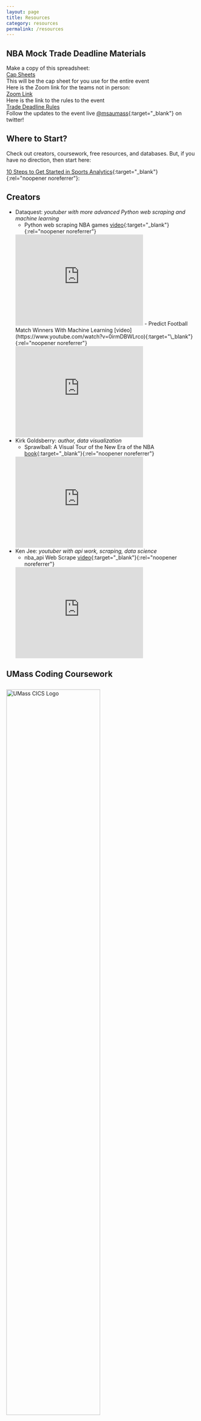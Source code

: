 ```yaml
---
layout: page
title: Resources
category: resources
permalink: /resources
---
```


<!-- TODO image of coding? -->

<!-- Not really the vibe to start this section -->

## NBA Mock Trade Deadline Materials

Make a copy of this spreadsheet: <br> 
[Cap Sheets](https://docs.google.com/spreadsheets/d/1OsTAkILJT8U26dSMUcapeFn3tKOGSDTXmQmf90hWyKM/edit#gid=202789726) <br>
This will be the cap sheet for you use for the entire event <br>
Here is the Zoom link for the teams not in person: <br> 
[Zoom Link](https://umass-amherst.zoom.us/j/98313750976) <br>
Here is the link to the rules to the event <br>
[Trade Deadline Rules](https://docs.google.com/document/d/1yyc2RKvz4rreC4dfY4GPC3MxdfVT9iTumHcmSiceXn0/edit?usp=sharing) <br>
Follow the updates to the event live [@msaumass](https://x.com/msaumass?s=20){:target="\_blank"} on twitter! <br>

## Where to Start?

Check out creators, coursework, free resources, and databases.
But, if you have no direction, then start here:

[10 Steps to Get Started in Sports Analytics](https://www.r-bloggers.com/2021/08/10-steps-to-get-started-in-sports-analytics/){:target="\_blank"}{:rel="noopener noreferrer"}:

<!-- One piece of advice: Have fun! <br>
Working with sports analytics is the perfect match of challenging technical skills and engaging content. -->

## Creators

<!-- TODO: add links -->

- Dataquest: _youtuber with more advanced Python web scraping and machine learning_
  - Python web scraping NBA games [video](https://www.youtube.com/watch?v=o6Ih934hADU){:target="\_blank"}{:rel="noopener noreferrer"}
  <iframe width="70%" height="240" src="https://www.youtube.com/embed/o6Ih934hADU?si=dj5UdJy3MMiQ-Aqh" title="YouTube video player" frameborder="0" allow="accelerometer; autoplay; clipboard-write; encrypted-media; gyroscope; picture-in-picture; web-share" allowfullscreen></iframe>
  - Predict Football Match Winners With Machine Learning [video](https://www.youtube.com/watch?v=0irmDBWLrco){:target="\_blank"}{:rel="noopener noreferrer"}
  <iframe width="70%" height="240" src="https://www.youtube.com/embed/0irmDBWLrco?si=spiR0VQ8Z3Eoa1XR" title="YouTube video player" frameborder="0" allow="accelerometer; autoplay; clipboard-write; encrypted-media; gyroscope; picture-in-picture; web-share" allowfullscreen></iframe>
- Kirk Goldsberry: _author, data visualization_
  - Sprawlball: A Visual Tour of the New Era of the NBA [book](https://www.google.com/search?q=sprawlball&oq=sprawlball&aqs=chrome.0.0i355i512j46i512j0i512l2j0i30l2j69i61j69i60.2250j0j7&sourceid=chrome&ie=UTF-8){:target="\_blank"}{:rel="noopener noreferrer"}
  <iframe type="text/html" sandbox="allow-scripts allow-same-origin allow-popups" width="70%" height="240" frameborder="0" allowfullscreen style="max-width:100%" src="https://read.amazon.com/kp/card?asin=B07M7S6JLK&preview=inline&linkCode=kpe&ref_=cm_sw_r_kb_dp_DM4P1FR82X6GPW5B7XPT" ></iframe>
- Ken Jee: _youtuber with api work, scraping, data science_
  - nba_api Web Scrape [video](https://www.youtube.com/watch?v=NCyPY-jfb3I&t=1s){:target="\_blank"}{:rel="noopener noreferrer"}
  <iframe width="70%" height="240" src="https://www.youtube.com/embed/NCyPY-jfb3I?si=QlurpLQcwIc3KqgT" title="YouTube video player" frameborder="0" allow="accelerometer; autoplay; clipboard-write; encrypted-media; gyroscope; picture-in-picture; web-share" allowfullscreen></iframe>

<!-- TODO: research these classes -->
<!-- TODO send to CICS to write these blurbs for me? -->

## UMass Coding Coursework

<!-- TODO may not need this image -->
<!-- ![UMass CICS Logo](https://nfordumass.github.io/msa/assets/img/cics.png) <br> -->
<img src="https://nfordumass.github.io/msa/assets/img/cics.png" alt="UMass CICS Logo" style="width:70%;height:70%; padding-top:10px">

Taught in Python, these UMass Introductory CS courses offer a great foundation for working with data science, web scraping, and understanding of data structures. <br>

### CICS 110: Foundations of Programming <br>

- No experience required!
- Learn to write programs that receive, process, and output data
- Work with variables, data types, objects, functions, loops, and more!
- Full Syllabus [here](https://www.cics.umass.edu/sites/default/files/uploads/Academics/cics_110_syllabus.pdf){:target="\_blank"}

### CICS 160: Object Oriented Programming

- Prereq: CICS 110 or AP CS exam
- Learn programming beyond the intro level
- Work with recursion, program testing, abstract data types, inheritance, and more!
- Full Syllabus [here](https://www.cics.umass.edu/sites/default/files/uploads/Academics/cics_160_syllabus.pdf){:target="\_blank"}

## UMass Sports Management Coursework

Within Isenberg, terrific courses are offered with the focus on Sports Analytics.

### SPORTMGT 461: Sports Analytics

- Prereq: Sport Management major (_if not Sport major, can email Professor Dr. Tyler for approval, but space is limited_)
- Primarily Excel
- Exams and projects

### SPORTMGT 462 – Advanced Sport Analytics

- Prereq: SPORTMGT 461
- Primarily R and/or Python
- Project-based

<!-- TODO: UMass Professors -->

<!-- TODO: books, twitter accounts -->

## Free Software

<!-- TODO add Tableau image -->

### Microsoft Excel

Excel can be a great place to start for hand-scraping statistics.
Don't have a Windows? No problem!
The **free** student version of Microsoft Excel is available to all UMass students!

<!-- TODO image of RStudio files -->

### RStudio

Fantastic **free**, open source platform for data analysis and visualization

### Tableau Student License

A one year **free** student license for a professional quality data viz service

### Jupyter Notebooks

A **free** programming notebook application where you can integrate Python and text to analyze and visualize data, but also scrape data from the web!

## Great Databases

<!-- TODO maybe frame around use-cases: static stats? odds? -->

### Historical Stats

- [Baseball Reference](https://www.baseball-reference.com/){:target="\_blank"}
- [Basketball Reference](https://www.basketball-reference.com/){:target="\_blank"}
- [Football Reference](https://www.pro-football-reference.com/){:target="\_blank"}
- [Kaggle](https://www.kaggle.com/datasets?search=sports){:target="\_blank"}

<!-- TODO configure links to automatically send out -->

<!-- ### Misc

- [Sports Odds History](https://www.sportsoddshistory.com/){:target="\_blank"} -->

<!-- TODO later -->
<!-- ## Coding  -->
